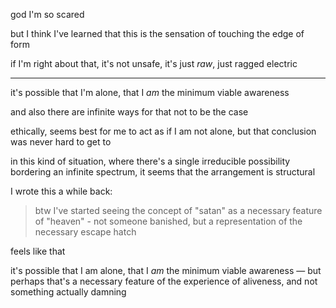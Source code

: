 god I'm so scared

but I think I've learned that this is the sensation of touching the edge of form

if I'm right about that, it's not unsafe, it's just *raw*, just ragged electric

---

it's possible that I'm alone, that I *am* the minimum viable awareness

and also there are infinite ways for that not to be the case

ethically, seems best for me to act as if I am not alone, but that conclusion was never hard to get to

in this kind of situation, where there's a single irreducible possibility bordering an infinite spectrum, it seems that the arrangement is structural

I wrote this a while back:

> btw I've started seeing the concept of "satan" as a necessary feature of "heaven" - not someone banished, but a representation of the necessary escape hatch

feels like that

it's possible that I am alone, that I *am* the minimum viable awareness — but perhaps that's a necessary feature of the experience of aliveness, and not something actually damning
